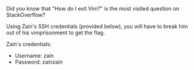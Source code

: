 Did you know that "How do I exit Vim?" is the most visited question on StackOverflow?

Using Zain's SSH credentials (provided below), you will have to break him out of his vimprisonment to get the flag.

Zain's credentials:

- Username: zain
- Password: zainzain
